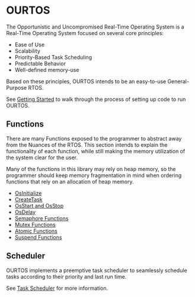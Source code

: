 # OURTOS

The Opportunistic and Uncompromised Real-Time Operating System is a Real-Time Operating System focused on several core principles:

- Ease of Use
- Scalability
- Priority-Based Task Scheduling
- Predictable Behavior
- Well-defined memory-use

Based on these principles, OURTOS intends to be an easy-to-use General-Purpose RTOS.

See [Getting Started](Documentation/Getting%20Started/GettingStarted.md) to walk through the process of setting up code to run OURTOS.

## Functions

There are many Functions exposed to the programmer to abstract away from the Nuances of the RTOS. This section intends to explain the functionality of each function, while still making the memory utilization of the system clear for the user.

Many of the functions in this library may rely on heap memory, so the programmer should keep memory fragmentation in mind when ordering functions that rely on an allocation of heap memory.


- [OsInitialize](Documentation/Functions/OsInitialize.md)
- [CreateTask](Documentation/Functions/CreateTask.md)
- [OsStart and OsStop](Documentation/Functions/OsStart.md)
- [OsDelay](Documentation/Functions/OsDelay.md)
- [Semaphore Functions](Documentation/Functions/Semaphores.md)
- [Mutex Functions](Documentation/Functions/Mutexes.md)
- [Atomic Functions](Documentation/Functions/Atomics.md)
- [Suspend Functions](Documentation/Functions/Suspend.md)


## Scheduler

OURTOS implements a preemptive task scheduler to seamlessly schedule tasks according to their priority and last run time.

See [Task Scheduler](Documentation/Task%20Scheduler/Scheduler.md) for more information.